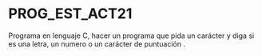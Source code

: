# PROG_EST_ACT21
Programa en lenguaje C, hacer un programa que pida un carácter y diga si es una letra,  un numero o un carácter de puntuación .
